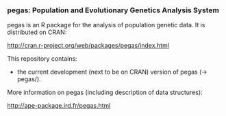 ### pegas: Population and Evolutionary Genetics Analysis System

pegas is an R package for the analysis of population genetic data. It is distributed on CRAN:

http://cran.r-project.org/web/packages/pegas/index.html

This repository contains:
- the current development (next to be on CRAN) version of pegas (-> pegas/).

More information on pegas (including description of data structures):

http://ape-package.ird.fr/pegas.html
